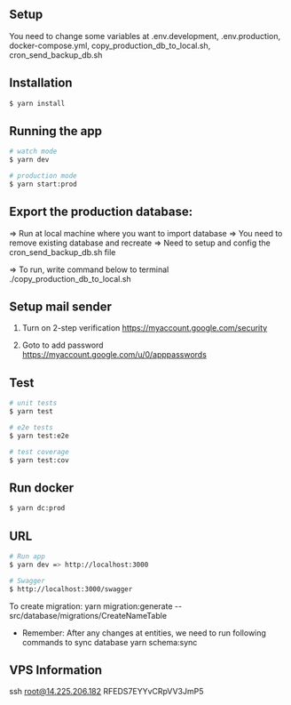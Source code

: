 ## Setup

You need to change some variables at .env.development, .env.production, docker-compose.yml, copy_production_db_to_local.sh, cron_send_backup_db.sh

## Installation

```bash
$ yarn install
```

## Running the app

```bash
# watch mode
$ yarn dev

# production mode
$ yarn start:prod
```

## Export the production database:

=> Run at local machine where you want to import database
=> You need to remove existing database and recreate
=> Need to setup and config the cron_send_backup_db.sh file

=> To run, write command below to terminal
./copy_production_db_to_local.sh

## Setup mail sender

1. Turn on 2-step verification
https://myaccount.google.com/security

2. Goto to add password
https://myaccount.google.com/u/0/apppasswords

## Test

```bash
# unit tests
$ yarn test

# e2e tests
$ yarn test:e2e

# test coverage
$ yarn test:cov
```

## Run docker

```bash
$ yarn dc:prod
```

## URL

```bash
# Run app
$ yarn dev => http://localhost:3000

# Swagger
$ http://localhost:3000/swagger

```

To create migration:
yarn migration:generate -- src/database/migrations/CreateNameTable

* Remember: After any changes at entities, we need to run following commands to sync database
yarn schema:sync


## VPS Information
ssh root@14.225.206.182
RFEDS7EYYvCRpVV3JmP5
